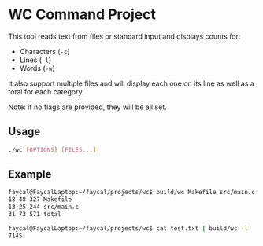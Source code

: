 # WC Command Project

This tool reads text from files or standard input and displays counts for:
- Characters (`-c`)
- Lines (`-l`)
- Words (`-w`)

It also support multiple files and will display each one on its line as well as a total for each category.

Note: if no flags are provided, they will be all set.

## Usage

```bash
./wc [OPTIONS] [FILES...]
```

## Example

```bash
faycal@FaycalLaptop:~/faycal/projects/wc$ build/wc Makefile src/main.c
18 48 327 Makefile
13 25 244 src/main.c
31 73 571 total
```

```bash
faycal@FaycalLaptop:~/faycal/projects/wc$ cat test.txt | build/wc -l
7145
```
